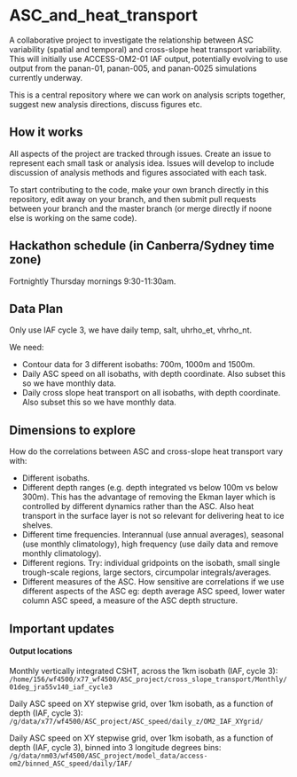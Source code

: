 # ASC_and_heat_transport

A collaborative project to investigate the relationship between ASC variability (spatial and temporal) and cross-slope heat transport variability. This will initially use ACCESS-OM2-01 IAF output, potentially evolving to use output from the panan-01, panan-005, and panan-0025 simulations currently underway.

This is a central repository where we can work on analysis scripts together, suggest new analysis directions, discuss figures etc.

## How it works
All aspects of the project are tracked through issues. Create an issue to represent each small task or analysis idea. Issues will develop to include discussion of analysis methods and figures associated with each task.

To start contributing to the code, make your own branch directly in this repository, edit away on your branch, and then submit pull requests between your branch and the master branch (or merge directly if noone else is working on the same code).

## Hackathon schedule (in Canberra/Sydney time zone)

Fortnightly Thursday mornings 9:30-11:30am.

## Data Plan

Only use IAF cycle 3, we have daily temp, salt, uhrho_et, vhrho_nt.

We need:
* Contour data for 3 different isobaths: 700m, 1000m and 1500m.
* Daily ASC speed on all isobaths, with depth coordinate. Also subset this so we have monthly data.
* Daily cross slope heat transport on all isobaths, with depth coordinate. Also subset this so we have monthly data.

## Dimensions to explore

How do the correlations between ASC and cross-slope heat transport vary with:
* Different isobaths.
* Different depth ranges (e.g. depth integrated vs below 100m vs below 300m). This has the advantage of removing the Ekman layer which is controlled by different dynamics rather than the ASC. Also heat transport in the surface layer is not so relevant for delivering heat to ice shelves.
* Different time frequencies. Interannual (use annual averages), seasonal (use monthly climatology), high frequency (use daily data and remove monthly climatology).
* Different regions. Try: individual gridpoints on the isobath, small single trough-scale regions, large sectors, circumpolar integrals/averages.
* Different measures of the ASC. How sensitive are correlations if we use different aspects of the ASC eg: depth average ASC speed, lower water column ASC speed, a measure of the ASC depth structure.

## Important updates

#### Output locations
Monthly vertically integrated CSHT, across the 1km isobath (IAF, cycle 3): `/home/156/wf4500/x77_wf4500/ASC_project/cross_slope_transport/Monthly/01deg_jra55v140_iaf_cycle3`

Daily ASC speed on XY stepwise grid, over 1km isobath, as a function of depth (IAF, cycle 3): `/g/data/x77/wf4500/ASC_project/ASC_speed/daily_z/OM2_IAF_XYgrid/`

Daily ASC speed on XY stepwise grid, over 1km isobath, as a function of depth (IAF, cycle 3), binned into 3 longitude degrees bins: 
`/g/data/nm03/wf4500/ASC_project/model_data/access-om2/binned_ASC_speed/daily/IAF/`

